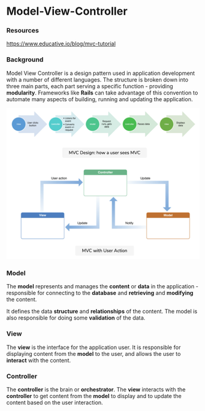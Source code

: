 # Model-View-Controller

### Resources
https://www.educative.io/blog/mvc-tutorial

### Background

Model View Controller is a design pattern used in application development with a number of different languages. The structure is broken down into three main parts, each part serving a specific function - providing **modularity**. Frameworks like **Rails** can take advantage of this convention to automate many aspects of building, running and updating the application.

![MVC Model](./assets/mvc/mvc_model.png)

### Model

The **model** represents and manages the **content** or **data** in the application - responsible for connecting to the **database** and **retrieving** and **modifying** the content.

It defines the data **structure** and **relationships** of the content.
The model is also responsible for doing some **validation** of the data.

### View

The **view** is the interface for the application user.
It is responsible for displaying content from the **model** to the user, and allows the user to **interact** with the content.

### Controller

The **controller** is the brain or **orchestrator**. The **view** interacts with the **controller** to get content from the **model** to display and to update the content based on the user interaction.